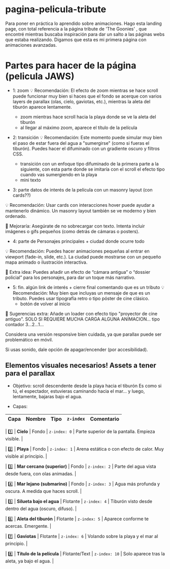 # pagina-pelicula-tribute
Para poner en práctica lo aprendido sobre animaciones. Hago esta landing page, con total referencia a la página tribute de 'The Goonies' , que encontré mientras buscaba inspiración para dar un salto a las páginas webs que estaba realizando. Digamos que esta es mi primera página con animaciones avanzadas.

# Partes para hacer de la página (pelicula JAWS)

- 1: zoom
 💡 Recomendación: El efecto de zoom mientras se hace scroll puede funcionar muy bien si haces que el fondo se acerque con varios layers de parallax (olas, cielo, gaviotas, etc.), mientras la aleta del tiburón aparece lentamente.

    - zoom mientras hace scroll hacia la playa donde se ve la aleta del tiburón
    - al llegar al máximo zoom, aparece el título de la película

- 2: transición
💡 Recomendación: Este momento puede simular muy bien el paso de estar fuera del agua a "sumergirse" (como si fueras el tiburón). Puedes hacer el difuminado con un gradiente oscuro y filtros CSS.

    - transición con un enfoque tipo difuminado de la primera parte a la siguiente, con esta parte donde se imitaría con el scroll el efecto tipo cuando vas sumergiendo en la playa
    - mini texto

- 3: parte datos de interés de la película con un masonry layout (con cards??)

💡 Recomendación: Usar cards con interacciones hover puede ayudar a mantenerlo dinámico. Un masonry layout también se ve moderno y bien ordenado.

🤔 Mejoraría: Asegúrate de no sobrecargar con texto. Intenta incluir imágenes o gifs pequeños (como detrás de cámaras o posters).

- 4: parte de Personajes principales + ciudad donde ocurre todo

💡 Recomendación: Puedes hacer animaciones pequeñas al entrar en viewport (fade-in, slide, etc.). La ciudad puede mostrarse con un pequeño mapa animado o ilustración interactiva.

🤔 Extra idea: Puedes añadir un efecto de “cámara antigua” o “dossier policial” para los personajes, para dar un toque más narrativo.

- 5: fin. algún link de interés + cierre final comentando que es un tributo
💡 Recomendación: Muy bien que incluyas un mensaje de que es un tributo. Puedes usar tipografía retro o tipo póster de cine clásico.
    - botón de volver al inicio


🚀 Sugerencias extra:
Añade un loader con efecto tipo "proyector de cine antiguo". SOLO SI REQUIERE MUCHA CARGA ALGUNA ANIMACION... tipo contador 3...2...1...

Considera una versión responsive bien cuidada, ya que parallax puede ser problemático en móvil.

Si usas sonido, dale opción de apagar/encender (por accesibilidad).

## Elementos visuales necesarios! Assets a tener para el parallax

- Objetivo: scroll descendente desde la playa hacia el tiburón
Es como si tú, el espectador, estuvieras caminando hacia el mar… y luego, lentamente, bajaras bajo el agua.

- Capas:

| Capa | Nombre                     | Tipo          | `z-index`     | Comentario                                                      |
| ---- | -------------------------- | ------------- | ------------- | --------------------------------------------------------------- |


| 1️⃣  | **Cielo**                  | Fondo         | `z-index: 0`  | Parte superior de la pantalla. Empieza visible.                 |

| 2️⃣  | **Playa**                  | Fondo         | `z-index: 1`  | Arena estática o con efecto de calor. Muy visible al principio. |

| 3️⃣  | **Mar cercano (superior)** | Fondo         | `z-index: 2`  | Parte del agua vista desde fuera, con olas animadas.            |

| 4️⃣  | **Mar lejano (submarino)** | Fondo         | `z-index: 3`  | Agua más profunda y oscura. A medida que haces scroll.          |

| 5️⃣  | **Silueta bajo el agua**   | Flotante      | `z-index: 4`  | Tiburón visto desde dentro del agua (oscuro, difuso).           |

| 6️⃣  | **Aleta del tiburón**      | Flotante      | `z-index: 5`  | Aparece conforme te acercas. Emergente.                         |

| 7️⃣  | **Gaviotas**               | Flotante      | `z-index: 6`  | Volando sobre la playa y el mar al principio.                   |

| 8️⃣  | **Título de la película**  | Flotante/Text | `z-index: 10` | Solo aparece tras la aleta, ya bajo el agua.                    |
